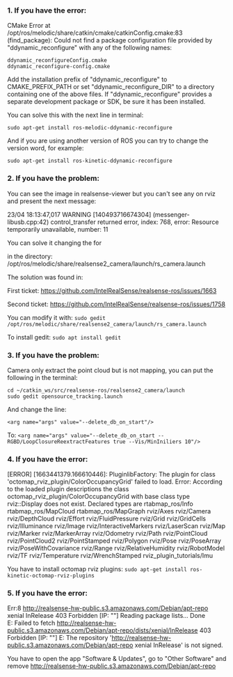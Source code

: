### 1. If you have the error:

CMake Error at /opt/ros/melodic/share/catkin/cmake/catkinConfig.cmake:83 (find_package):
  Could not find a package configuration file provided by
  "ddynamic_reconfigure" with any of the following names:

    ddynamic_reconfigureConfig.cmake
    ddynamic_reconfigure-config.cmake

  Add the installation prefix of "ddynamic_reconfigure" to CMAKE_PREFIX_PATH
  or set "ddynamic_reconfigure_DIR" to a directory containing one of the
  above files.  If "ddynamic_reconfigure" provides a separate development
  package or SDK, be sure it has been installed.

You can solve this with the next line in terminal:

`sudo apt-get install ros-melodic-ddynamic-reconfigure`

And if you are using another version of ROS you can try to change the version word, for example:

`sudo apt-get install ros-kinetic-ddynamic-reconfigure`


### 2. If you have the problem:
 
You can see the image in realsense-viewer but you can't see any on rviz and present the next message:

23/04 18:13:47,017 WARNING [140493716674304] (messenger-libusb.cpp:42) control_transfer returned error, index: 768, error: Resource temporarily unavailable, number: 11

You can solve it changing the <arg name="pointcloud_texture_stream" default="RS_STREAM_COLOR"/> for <arg name="pointcloud_texture_stream" default="RS_STREAM_ANY"/>

in the directory:
/opt/ros/melodic/share/realsense2_camera/launch/rs_camera.launch

The solution was found in:

First ticket:
https://github.com/IntelRealSense/realsense-ros/issues/1663

Second ticket:
https://github.com/IntelRealSense/realsense-ros/issues/1758

You can modify it with:
`sudo gedit /opt/ros/melodic/share/realsense2_camera/launch/rs_camera.launch`

To install gedit:
`sudo apt install gedit`

### 3. If you have the problem:
Camera only extract the point cloud but is not mapping, you can put the following in the terminal:

```
cd ~/catkin_ws/src/realsense-ros/realsense2_camera/launch
sudo gedit opensource_tracking.launch
```
And change the line: 

`<arg name="args" value="--delete_db_on_start"/>`

To:
`<arg name="args" value="--delete_db_on_start --RGBD/LoopClosureReextractFeatures true --Vis/MinIniliers 10"/>`

### 4. If you have the error:
[ERROR] [1663441379.166610446]: PluginlibFactory: The plugin for class 'octomap_rviz_plugin/ColorOccupancyGrid' failed to load.  Error: According to the loaded plugin descriptions the class octomap_rviz_plugin/ColorOccupancyGrid with base class type rviz::Display does not exist. Declared types are  rtabmap_ros/Info rtabmap_ros/MapCloud rtabmap_ros/MapGraph rviz/Axes rviz/Camera rviz/DepthCloud rviz/Effort rviz/FluidPressure rviz/Grid rviz/GridCells rviz/Illuminance rviz/Image rviz/InteractiveMarkers rviz/LaserScan rviz/Map rviz/Marker rviz/MarkerArray rviz/Odometry rviz/Path rviz/PointCloud rviz/PointCloud2 rviz/PointStamped rviz/Polygon rviz/Pose rviz/PoseArray rviz/PoseWithCovariance rviz/Range rviz/RelativeHumidity rviz/RobotModel rviz/TF rviz/Temperature rviz/WrenchStamped rviz_plugin_tutorials/Imu

You have to install octomap rviz plugins:
`sudo apt-get install ros-kinetic-octomap-rviz-plugins`

### 5. If you have the error:
Err:8 http://realsense-hw-public.s3.amazonaws.com/Debian/apt-repo xenial InRelease
  403  Forbidden [IP: ""]
Reading package lists... Done                     
E: Failed to fetch http://realsense-hw-public.s3.amazonaws.com/Debian/apt-repo/dists/xenial/InRelease  403  Forbidden [IP: ""]
E: The repository 'http://realsense-hw-public.s3.amazonaws.com/Debian/apt-repo xenial InRelease' is not signed.

You have to open the app "Software & Updates", go to "Other Software" and remove http://realsense-hw-public.s3.amazonaws.com/Debian/apt-repo
